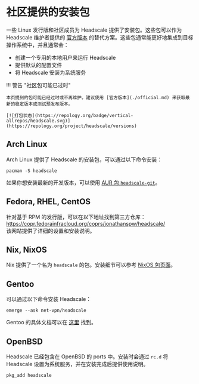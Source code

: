 # 社区提供的安装包

一些 Linux 发行版和社区成员为 Headscale 提供了安装包。这些包可以作为 Headscale 维护者提供的 [官方版本](official.md) 的替代方案。这些包通常能更好地集成到目标操作系统中，并且通常会：

- 创建一个专用的本地用户来运行 Headscale
- 提供默认的配置文件
- 将 Headscale 安装为系统服务

!!! 警告 "社区包可能已过时"

    本页提到的包可能已经过时或不再维护。建议使用 [官方版本](./official.md) 来获取最新的稳定版本或测试预发布版本。

    [![打包状态](https://repology.org/badge/vertical-allrepos/headscale.svg)](https://repology.org/project/headscale/versions)

## Arch Linux

Arch Linux 提供了 Headscale 的安装包，可以通过以下命令安装：

```shell
pacman -S headscale
```

如果你想安装最新的开发版本，可以使用 [AUR 包 `headscale-git`](https://aur.archlinux.org/packages/headscale-git)。

## Fedora, RHEL, CentOS

针对基于 RPM 的发行版，可以在以下地址找到第三方仓库：  
<https://copr.fedorainfracloud.org/coprs/jonathanspw/headscale/>  
该网站提供了详细的设置和安装说明。

## Nix, NixOS

Nix 提供了一个名为 `headscale` 的包。安装细节可以参考 [NixOS 包页面](https://search.nixos.org/packages?show=headscale)。

## Gentoo

可以通过以下命令安装 Headscale：

```shell
emerge --ask net-vpn/headscale
```

Gentoo 的具体文档可以在 [这里](https://wiki.gentoo.org/wiki/User:Maffblaster/Drafts/Headscale) 找到。

## OpenBSD

Headscale 已经包含在 OpenBSD 的 ports 中。安装时会通过 `rc.d` 将 Headscale 设置为系统服务，并在安装完成后提供使用说明。

```shell
pkg_add headscale
```